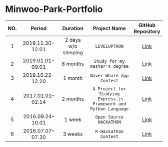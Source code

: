 # Minwoo-Park-Portfolio



|NO.|Period|Duration|Project Name|GitHub <br> Repository|
|:--:|:-:|:-:|:-:|:-:|
|1| 2019.11.30-12.01 | 2 days w/o sleeping | `LEVELUPTHON` | [Link][2] |
|2| 2019.01.01-09.01 | 8 months | `Study for my master's degree` | [Link][1] |
|3| 2019.10.22-12.20 | 1 month | `Naver Whale App Contest` | [Link][3] |
|4| 2017.01.01–02.14 | 2 months | `A Project for Studying` <br> ` Express.js Framework and Python Language` | [Link][6] |
|5| 2016.09.24–10.01 | 1 week | `Open Source HACKATHON` | [Link][4] |
|6| 2016.07.07–07.30 | 3 weeks | `K-Hackathon Contest` | [Link][5] |

[1]: https://github.com/pmw9027/A-Framework-For-Evaluating-Performance-of-Algorithms-Extracting-the-Main-Content-from-a-Web-Page
[2]: https://github.com/pmw9027/LEVUPTHON_Team18.git
[3]: https://github.com/pmw9027/StepTracer
[4]: https://github.com/pmw9027/Say
[5]: https://github.com/pmw9027/HACKERTON4
[6]: https://github.com/pmw9027/psck_server.git
